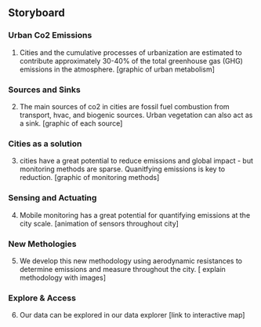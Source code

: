 ## Storyboard

### Urban Co2 Emissions
1.  Cities and the cumulative processes of urbanization are estimated to contribute approximately 30-40% of the total greenhouse gas (GHG) emissions in the atmosphere.
[graphic of urban metabolism]

### Sources and Sinks
2. The main sources of co2 in cities are fossil fuel combustion from transport, hvac, and biogenic sources. Urban vegetation can also act as a sink.
[graphic of each source]

### Cities as a solution
3. cities have a great potential to reduce emissions and global impact - but monitoring methods are sparse. Quanitfying emissions is key to reduction.
[graphic of monitoring methods]

### Sensing and Actuating
4. Mobile monitoring has a great potential for quantifying emissions at the city scale.
[animation of sensors throughout city]


### New Methologies
5. We develop this new methodology using aerodynamic resistances to determine emissions and measure throughout the city.
[ explain methodology with images]

### Explore & Access
6. Our data can be explored in our data explorer
[link to interactive map]